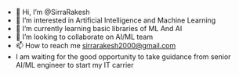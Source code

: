 - 👋 Hi, I’m @SirraRakesh
- 👀 I’m interested in Artificial Intelligence and Machine Learning
- 🌱 I’m currently learning basic libraries of ML And AI
- 💞️ I’m looking to collaborate on AI/ML team
- 📫 How to reach me sirrarakesh2000@gmail.com
- I am waiting for the good opportunity to take guidance from senior AI/ML engineer to start my IT carrier

<!---
SirraRakesh/SirraRakesh is a ✨ special ✨ repository because its `README.md` (this file) appears on your GitHub profile.
You can click the Preview link to take a look at your changes.
--->
